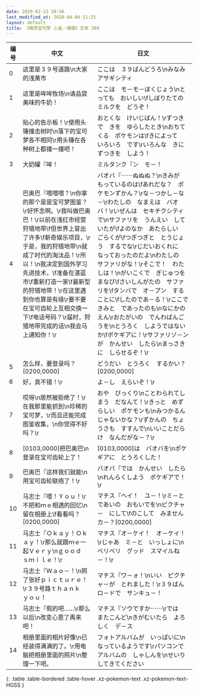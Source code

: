 ```yaml
---
date: 2020-02-23 20:56
last_modified_at: 2020-04-04 11:25
layout: default
title: 《精灵宝可梦 心金／魂银》文本 389
---
```

| 编号 | 中文 | 日文 |
| ---- | ---- | ---- |
| 0 | 这里是３９号道路\n大家的浅黄市 | ここは　３９ばんどうろ\nみなみ　アサギシティ |
| 1 | 这里是哞哞牧场\n请品尝美味的牛奶！ | ここは　モ－モ－ぼくじょう\nとっても　おいしい\fしぼりたての　ミルクを　どうぞ！ |
| 2 | 贴心的告示板！\r使用头锤撞击树时\n落下的宝可梦各不相同\r用头锤在各种树上都撞一撞吧！ | おとくな　けいじばん！\rずつきで　きを　ゆらしたとき\nおちてくる　ポケモンは\fきによって　いろいろ　です\rいろんな　きに　ずつきを　しよう！ |
| 3 | 大奶罐『哞！ | ミルタンク『ン　モ－！ |
| 4 | 巴奥巴『喂喂喂？\n你拿的那个是是宝可梦图鉴？\r好怀念啊。\r我叫做巴奥巴！\r以前在浅红市经营狩猎地带\f但世界上冒出了许多\f新奇娱乐项目，\r于是，我的狩猎地带\n就成了时代的淘汰品！\r所以！\n我决定到国外学习先进技术，\f准备在湛蓝市\f重新打造一家\f最新型的狩猎地带！\r在这里遇到你也算是有缘\r要不要在宝可齿轮上互相交换一下\f电话号码？\r届时，狩猎地带完成的话\n我会马上通知你！\r | バオバ『⋯⋯ぬぬぬ？\nきみが　もっているのは\fあれだな？　ポケモンずかん？\rな－つかし－な－\rわたしの　なまえは　バオバ！\rいぜんは　セキチクシティで\nサファリを　うんえい　していたが\fよのなか　あたらしい　ごらくが\fつぎつぎと　とうじょう　するでな\rじだいおくれに　なっておったのだよ\nわたしの　サファリがな！\rそこで！　わたしは！\nがいこくで　ぎじゅつを　まなび\fさいしんがたの　サファリを\fタンバで　オ－プン　することに\fしたのであ－る！\rここで　きみと　であったのも\nなにかの　えん\rおたがいの　でんわばんごうを\nとうろく　しようではないか\fポケギアに！\rサファリゾ－ンが　かんせい　したら\nまっさきに　しらせるぞ！\r |
| 5 | 怎么样，要登录吗？[0200,0000] | どうだい　とうろく　するかい？[0200,0000] |
| 6 | 好，真不错！\r | よ－し　えらいぞ！\r |
| 7 | 哎呀\n居然被拒绝了！\r在我那里能抓到\n珍稀的宝可梦，\r而且还能完成图鉴收集，\n你觉得不好吗？\r | おや　びっくり\nことわられてしまう　だなんて！\rきっと　めずらしい　ポケモンも\nみつかるんじゃないかな？\rずかんの　ちょうさも　すすんで\nいいことだらけ　なんだがな－？\r |
| 8 | [0103,0000]把巴奥巴\n登录在宝可齿轮上了！ | [0103,0000]は　バオバを\nポケギアに　とうろくした！ |
| 9 | 巴奥巴『这样我们就能\n用宝可齿轮联络了！\r | バオバ『では　かんせい　したら\nれんらくしよう　ポケギアで！\r |
| 10 | 马志士『喂！Ｙｏｕ！\r不把和ｍｅ相遇的回忆\n留在相册上\f看看吗？[0200,0000] | マチス『ヘイ！　ユ－！\rミ－と　であいの　おもいでを\nピクチャ－　にして\fのこして　みませんカ－？[0200,0000] |
| 11 | 马志士『Ｏｋａｙ！Ｏｋａｙ！\r那么就跟ｍｅ一起Ｖｅｒｙ\nｇｏｏｄ　ｓｍｉｌｅ！\r | マチス『オ－ケイ！　オ－ケイ！\rじゃあ　ミ－と　いっしょに\nベリベリ　グッド　スマイルね－！\r |
| 12 | 马志士『Ｗａｏ－！\n照了张好ｐｉｃｔｕｒｅ！\r３９号路ｔｈａｎｋ　ｙｏｕ！ | マチス『ワ－ォ！\nいい　ピクチャ－が　とれました！\r３９ばんロ－ドで　サンキュ－！ |
| 13 | 马志士『假的吧……\r那么以后\n改变心意了再来吧！ | マチス『ソウですか⋯⋯\rでは　またこんど\nきがむいたら　よろしく　デ－ス |
| 14 | 相册里面的相片好像\n已经装得满满的了。\r用电脑把相册里面的照片\n整理一下吧。 | フォトアルバムが　いっぱいに\nなっているようです\rパソコンで　アルバムの　しゃしんを\nせいり　してきてください |
{: .table .table-bordered .table-hover .xz-pokemon-text .xz-pokemon-text-HGSS }